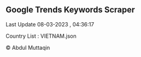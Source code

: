

## Google Trends Keywords Scraper 
 
Last Update 08-03-2023 , 04:36:17

Country List :
VIETNAM.json



© Abdul Muttaqin 
